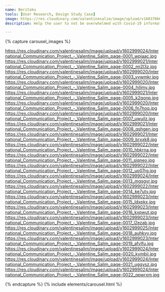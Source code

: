 ```yaml
---
name: Beritaku
tools: [User Research, Design Study Case]
image: https://res.cloudinary.com/valentinesalim/image/upload/v1603786693/Beritaku_website_v47oda.jpg
description: Help the user to not be overwhelmed with Covid-19 informations.

---
```


{% capture carousel_images %}

https://res.cloudinary.com/valentinesalim/image/upload/v1602999024/International_Communication_Project_-_Valentine_Salim_page-0001_wpjaac.jpg
https://res.cloudinary.com/valentinesalim/image/upload/v1602999021/International_Communication_Project_-_Valentine_Salim_page-0002_mi2l3z.jpg
https://res.cloudinary.com/valentinesalim/image/upload/v1602999020/International_Communication_Project_-_Valentine_Salim_page-0003_vvwmkr.jpg
https://res.cloudinary.com/valentinesalim/image/upload/v1602999020/International_Communication_Project_-_Valentine_Salim_page-0004_hilimy.jpg
https://res.cloudinary.com/valentinesalim/image/upload/v1602999021/International_Communication_Project_-_Valentine_Salim_page-0005_k2qonp.jpg
https://res.cloudinary.com/valentinesalim/image/upload/v1602999020/International_Communication_Project_-_Valentine_Salim_page-0006_fn7hoq.jpg
https://res.cloudinary.com/valentinesalim/image/upload/v1602999020/International_Communication_Project_-_Valentine_Salim_page-0007_uwuilz.jpg
https://res.cloudinary.com/valentinesalim/image/upload/v1602999021/International_Communication_Project_-_Valentine_Salim_page-0008_qshgen.jpg
https://res.cloudinary.com/valentinesalim/image/upload/v1602999021/International_Communication_Project_-_Valentine_Salim_page-0009_brxxk8.jpg
https://res.cloudinary.com/valentinesalim/image/upload/v1602999022/International_Communication_Project_-_Valentine_Salim_page-0010_hbkrna.jpg
https://res.cloudinary.com/valentinesalim/image/upload/v1602999022/International_Communication_Project_-_Valentine_Salim_page-0011_siqneo.jpg
https://res.cloudinary.com/valentinesalim/image/upload/v1602999022/International_Communication_Project_-_Valentine_Salim_page-0012_uo07rg.jpg
https://res.cloudinary.com/valentinesalim/image/upload/v1602999024/International_Communication_Project_-_Valentine_Salim_page-0013_mgsgvr.jpg
https://res.cloudinary.com/valentinesalim/image/upload/v1602999022/International_Communication_Project_-_Valentine_Salim_page-0014_ke7uty.jpg
https://res.cloudinary.com/valentinesalim/image/upload/v1602999023/International_Communication_Project_-_Valentine_Salim_page-0015_ldxpkx.jpg
https://res.cloudinary.com/valentinesalim/image/upload/v1602999023/International_Communication_Project_-_Valentine_Salim_page-0016_kxpwut.jpg
https://res.cloudinary.com/valentinesalim/image/upload/v1602999023/International_Communication_Project_-_Valentine_Salim_page-0017_l2ezab.jpg
https://res.cloudinary.com/valentinesalim/image/upload/v1602999025/International_Communication_Project_-_Valentine_Salim_page-0018_auhkvy.jpg
https://res.cloudinary.com/valentinesalim/image/upload/v1602999023/International_Communication_Project_-_Valentine_Salim_page-0019_afvlfu.jpg
https://res.cloudinary.com/valentinesalim/image/upload/v1602999024/International_Communication_Project_-_Valentine_Salim_page-0020_kymbii.jpg
https://res.cloudinary.com/valentinesalim/image/upload/v1602999024/International_Communication_Project_-_Valentine_Salim_page-0021_uggysz.jpg
https://res.cloudinary.com/valentinesalim/image/upload/v1602999024/International_Communication_Project_-_Valentine_Salim_page-0022_qpwrxm.jpg













{% endcapture %}
{% include elements/carousel.html %}
